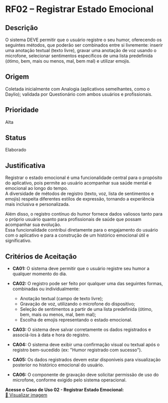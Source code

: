 # RF02 – Registrar Estado Emocional

## Descrição  
O sistema DEVE permitir que o usuário registre o seu humor, oferecendo os seguintes métodos, que poderão ser combinados entre si livremente: inserir uma anotação textual (texto livre), gravar uma anotação de voz usando o microfone, selecionar sentimentos específicos de uma lista predefinida (ótimo, bem, mais ou menos, mal, bem mal) e utilizar emojis.

## Origem  
Coletada inicialmente com Analogia (aplicativos semelhantes, como o Daylio); validada por Questionário com ambos usuários e profissionais.

## Prioridade  
Alta

## Status  
Elaborado

## Justificativa  
Registrar o estado emocional é uma funcionalidade central para o propósito do aplicativo, pois permite ao usuário acompanhar sua saúde mental e emocional ao longo do tempo.  
A diversidade de métodos de registro (texto, voz, lista de sentimentos e emojis) respeita diferentes estilos de expressão, tornando a experiência mais inclusiva e personalizada.

Além disso, o registro contínuo do humor fornece dados valiosos tanto para o próprio usuário quanto para profissionais de saúde que possam acompanhar sua evolução.  
Essa funcionalidade contribui diretamente para o engajamento do usuário com o aplicativo e para a construção de um histórico emocional útil e significativo.

## Critérios de Aceitação

- **CA01:** O sistema deve permitir que o usuário registre seu humor a qualquer momento do dia.

- **CA02:** O registro pode ser feito por qualquer uma das seguintes formas, combinadas ou individualmente:  
  - Anotação textual (campo de texto livre);  
  - Gravação de voz, utilizando o microfone do dispositivo;  
  - Seleção de sentimentos a partir de uma lista predefinida (ótimo, bem, mais ou menos, mal, bem mal);  
  - Escolha de emojis representando o estado emocional.

- **CA03:** O sistema deve salvar corretamente os dados registrados e associá-los à data e hora do registro.

- **CA04:** O sistema deve exibir uma confirmação visual ou textual após o registro bem-sucedido (ex: "Humor registrado com sucesso").

- **CA05:** Os dados registrados devem estar disponíveis para visualização posterior no histórico emocional do usuário.

- **CA06:** O componente de gravação deve solicitar permissão de uso do microfone, conforme exigido pelo sistema operacional.


 **Acesse o Caso de Uso 02 - Registrar Estado Emocional:**  
[📄 Visualizar imagem](https://drive.google.com/file/d/1LFpTWo5xNDnZOptjMGTV1ZY0_w7nH3pS/view?usp=sharing)